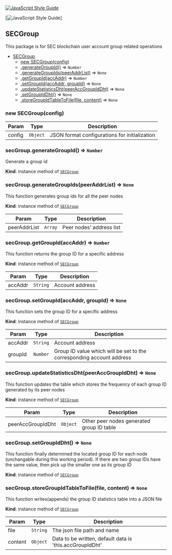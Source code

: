 <a name="SECGroup"></a>

[![JavaScript Style Guide](https://cdn.rawgit.com/standard/standard/master/badge.svg)](https://github.com/standard/standard) 

[![JavaScript Style Guide](https://img.shields.io/badge/code_style-standard-brightgreen.svg)]

## SECGroup

This package is for SEC blockchain user account group related operations

* [SECGroup](#SECGroup)
    * [new SECGroup(config)](#new_SECGroup_new)
    * [.generateGroupId()](#SECGroup+generateGroupId) => <code>Number</code>
    * [.generateGroupIds(peerAddrList)](#SECGroup+generateGroupIds) => <code>None</code>
    * [.getGroupId(accAddr)](#SECGroup+getGroupId) => <code>Number</code>
    * [.setGroupId(accAddr, groupId)](#SECGroup+setGroupId) => <code>None</code>
    * [.updateStatisticsDht(peerAccGroupIdDht)](#SECGroup+updateStatisticsDht) => <code>None</code>
    * [.setGroupIdDht()](#SECGroup+setGroupIdDht) => <code>None</code>
    * [.storeGroupIdTableToFile(file, content)](#SECGroup+storeGroupIdTableToFile) => <code>None</code>

<a name="new_SECGroup_new"></a>

### new SECGroup(config)

| Param | Type | Description |
| --- | --- | --- |
| config | <code>Object</code> | JSON format configurations for initialization |

<a name="SECGroup+generateGroupId"></a>

### secGroup.generateGroupId() => <code>Number</code>
Generate a group id

**Kind**: instance method of [<code>SECGroup</code>](#SECGroup)  
<a name="SECGroup+generateGroupIds"></a>

### secGroup.generateGroupIds(peerAddrList) => <code>None</code>
This function generates group ids for all the peer nodes

**Kind**: instance method of [<code>SECGroup</code>](#SECGroup)  

| Param | Type | Description |
| --- | --- | --- |
| peerAddrList | <code>Array</code> | Peer nodes' address list |

<a name="SECGroup+getGroupId"></a>

### secGroup.getGroupId(accAddr) => <code>Number</code>
This function returns the group ID for a specific address

**Kind**: instance method of [<code>SECGroup</code>](#SECGroup)  

| Param | Type | Description |
| --- | --- | --- |
| accAddr | <code>String</code> | Account address |

<a name="SECGroup+setGroupId"></a>

### secGroup.setGroupId(accAddr, groupId) => <code>None</code>
This function sets the group ID for a specific address

**Kind**: instance method of [<code>SECGroup</code>](#SECGroup)  

| Param | Type | Description |
| --- | --- | --- |
| accAddr | <code>String</code> | Account address |
| groupId | <code>Number</code> | Group ID value which will be set to the corresponding account address |

<a name="SECGroup+updateStatisticsDht"></a>

### secGroup.updateStatisticsDht(peerAccGroupIdDht) => <code>None</code>
This function updates the table which stores the frequency of each group ID generated by its peer nodes

**Kind**: instance method of [<code>SECGroup</code>](#SECGroup)  

| Param | Type | Description |
| --- | --- | --- |
| peerAccGroupIdDht | <code>Object</code> | Other peer nodes generated group ID table |

<a name="SECGroup+setGroupIdDht"></a>

### secGroup.setGroupIdDht() => <code>None</code>
This function finally determined the located group ID for each node (unchangable during this working period).
If there are two group IDs have the same value, then pick up the smaller one as its group ID

**Kind**: instance method of [<code>SECGroup</code>](#SECGroup)  
<a name="SECGroup+storeGroupIdTableToFile"></a>

### secGroup.storeGroupIdTableToFile(file, content) => <code>None</code>
This function writes(appends) the group ID statistics table into a JSON file

**Kind**: instance method of [<code>SECGroup</code>](#SECGroup)  

| Param | Type | Description |
| --- | --- | --- |
| file | <code>String</code> | The json file path and name |
| content | <code>Object</code> | Data to be written, default data is 'this.accGroupIdDht' |
